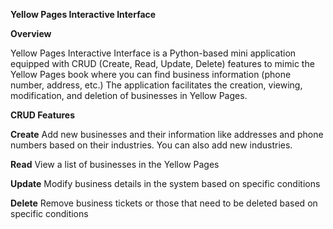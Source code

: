 **Yellow Pages Interactive Interface**

**Overview**

Yellow Pages Interactive Interface is a Python-based mini application equipped with CRUD (Create, Read, Update, Delete) features to mimic the Yellow Pages book where you can find business information (phone number, address, etc.) The application facilitates the creation, viewing, modification, and deletion of businesses in Yellow Pages.

**CRUD Features**

**Create**
Add new businesses and their information like addresses and phone numbers based on their industries. You can also add new industries.

**Read**
View a list of businesses in the Yellow Pages

**Update**
Modify business details in the system based on specific conditions

**Delete**
Remove business tickets or those that need to be deleted based on specific conditions

